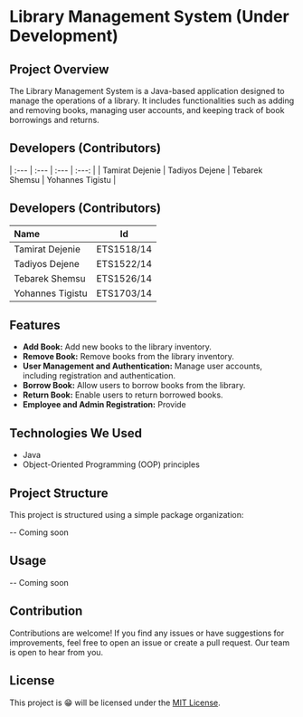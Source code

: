 # Library Management System (Under Development)

## Project Overview

The Library Management System is a Java-based application designed to manage the operations of a library. It includes functionalities such as adding and removing books, managing user accounts, and keeping track of book borrowings and returns.

## Developers (Contributors)
| :---         |     :---      | :---     |     :---:      |
| Tamirat Dejenie   | Tadiyos Dejene  | Tebarek Shemsu   | Yohannes Tigistu   |

 
## Developers (Contributors)
| Name | Id |
| :---         |     :---:      |
| Tamirat Dejenie   | ETS1518/14 |
| Tadiyos Dejene   | ETS1522/14 | 
| Tebarek Shemsu   | ETS1526/14 | 
| Yohannes Tigistu   | ETS1703/14 | 



## Features

- **Add Book:** Add new books to the library inventory.
- **Remove Book:** Remove books from the library inventory.
- **User Management and Authentication:** Manage user accounts, including registration and authentication.
- **Borrow Book:** Allow users to borrow books from the library.
- **Return Book:** Enable users to return borrowed books.
- **Employee and Admin Registration:** Provide
  
## Technologies We Used

- Java
- Object-Oriented Programming (OOP) principles

## Project Structure

This project is structured using a simple package organization:

 -- Coming soon

## Usage

-- Coming soon

## Contribution

Contributions are welcome! If you find any issues or have suggestions for improvements, feel free to open an issue or create a pull request.
Our team is open to hear from you.

## License

This project is 😁 will be licensed under the [MIT License](LICENSE).
